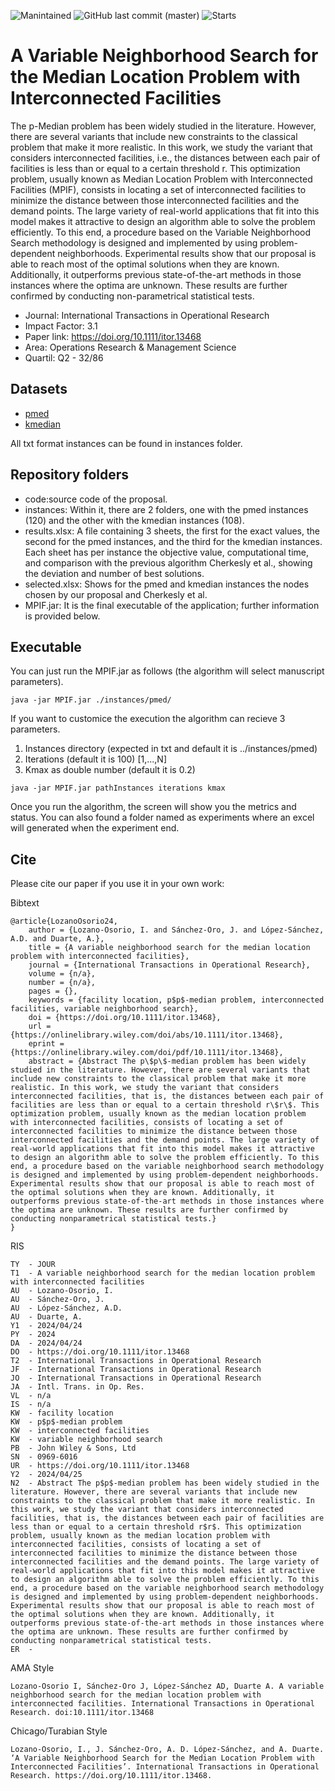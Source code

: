 ![Manintained](https://img.shields.io/badge/Maintained%3F-yes-green.svg)
![GitHub last commit (master)](https://img.shields.io/github/last-commit/isaaclo97/MPIF)
![Starts](https://img.shields.io/github/stars/isaaclo97/MPIF.svg)

# A Variable Neighborhood Search for the Median Location Problem with Interconnected Facilities

The p-Median problem has been widely studied in the literature. However, there are several variants that include new constraints to the classical problem that make it more realistic. In this work, we study the variant that considers interconnected facilities, i.e., the distances between each pair of facilities is less than or equal to a certain threshold r. This optimization problem, usually known as Median Location Problem with Interconnected Facilities (MPIF), consists in locating a set of interconnected facilities to minimize the distance between those interconnected facilities and the demand points. The large variety of real-world applications that fit into this model makes it attractive to design an algorithm able to solve the problem efficiently. To this end, a procedure based on the Variable Neighborhood Search methodology is designed and implemented by using problem-dependent neighborhoods. Experimental results show that our proposal is able to reach most of the optimal solutions when they are known. Additionally, it outperforms previous state-of-the-art methods in those instances where the optima are unknown. These results are further confirmed by conducting non-parametrical statistical tests.

- Journal: International Transactions in Operational Research
- Impact Factor: 3.1 
- Paper link: https://doi.org/10.1111/itor.13468
- Area: Operations Research & Management Science
- Quartil: Q2 - 32/86

## Datasets

* [pmed](./instances/pmed/)
* [kmedian](./instances/kmedian/)


All txt format instances can be found in instances folder.

## Repository folders

- code:source code of the proposal.
- instances: Within it, there are 2 folders, one with the pmed instances (120) and the other with the kmedian instances (108).
- results.xlsx: A file containing 3 sheets, the first for the exact values, the second for the pmed instances, and the third for the kmedian instances. Each sheet has per instance the objective value, computational time, and comparison with the previous algorithm Cherkesly et al., showing the deviation and number of best solutions.
- selected.xlsx: Shows for the pmed and kmedian instances the nodes chosen by our proposal and Cherkesly et al.
- MPIF.jar: It is the final executable of the application; further information is provided below.

## Executable

You can just run the MPIF.jar as follows (the algorithm will select manuscript parameters).

```
java -jar MPIF.jar ./instances/pmed/
```

If you want to customice the execution the algorithm can recieve 3 parameters.
1. Instances directory (expected in txt and default it is ../instances/pmed)
2. Iterations (default it is 100) [1,...,N]
3. Kmax as double number (default it is 0.2) 

```
java -jar MPIF.jar pathInstances iterations kmax
```

Once you run the algorithm, the screen will show you the metrics and status. You can also found a folder named as experiments where an excel will generated when the experiment end.


## Cite

Please cite our paper if you use it in your own work:

Bibtext
```
@article{LozanoOsorio24,
	author = {Lozano-Osorio, I. and Sánchez-Oro, J. and López-Sánchez, A.D. and Duarte, A.},
	title = {A variable neighborhood search for the median location problem with interconnected facilities},
	journal = {International Transactions in Operational Research},
	volume = {n/a},
	number = {n/a},
	pages = {},
	keywords = {facility location, p$p$-median problem, interconnected facilities, variable neighborhood search},
	doi = {https://doi.org/10.1111/itor.13468},
	url = {https://onlinelibrary.wiley.com/doi/abs/10.1111/itor.13468},
	eprint = {https://onlinelibrary.wiley.com/doi/pdf/10.1111/itor.13468},
	abstract = {Abstract The p\$p\$-median problem has been widely studied in the literature. However, there are several variants that include new constraints to the classical problem that make it more realistic. In this work, we study the variant that considers interconnected facilities, that is, the distances between each pair of facilities are less than or equal to a certain threshold r\$r\$. This optimization problem, usually known as the median location problem with interconnected facilities, consists of locating a set of interconnected facilities to minimize the distance between those interconnected facilities and the demand points. The large variety of real-world applications that fit into this model makes it attractive to design an algorithm able to solve the problem efficiently. To this end, a procedure based on the variable neighborhood search methodology is designed and implemented by using problem-dependent neighborhoods. Experimental results show that our proposal is able to reach most of the optimal solutions when they are known. Additionally, it outperforms previous state-of-the-art methods in those instances where the optima are unknown. These results are further confirmed by conducting nonparametrical statistical tests.}
}
```

RIS
```
TY  - JOUR
T1  - A variable neighborhood search for the median location problem with interconnected facilities
AU  - Lozano-Osorio, I.
AU  - Sánchez-Oro, J.
AU  - López-Sánchez, A.D.
AU  - Duarte, A.
Y1  - 2024/04/24
PY  - 2024
DA  - 2024/04/24
DO  - https://doi.org/10.1111/itor.13468
T2  - International Transactions in Operational Research
JF  - International Transactions in Operational Research
JO  - International Transactions in Operational Research
JA  - Intl. Trans. in Op. Res.
VL  - n/a
IS  - n/a
KW  - facility location
KW  - p$p$-median problem
KW  - interconnected facilities
KW  - variable neighborhood search
PB  - John Wiley & Sons, Ltd
SN  - 0969-6016
UR  - https://doi.org/10.1111/itor.13468
Y2  - 2024/04/25
N2  - Abstract The p$p$-median problem has been widely studied in the literature. However, there are several variants that include new constraints to the classical problem that make it more realistic. In this work, we study the variant that considers interconnected facilities, that is, the distances between each pair of facilities are less than or equal to a certain threshold r$r$. This optimization problem, usually known as the median location problem with interconnected facilities, consists of locating a set of interconnected facilities to minimize the distance between those interconnected facilities and the demand points. The large variety of real-world applications that fit into this model makes it attractive to design an algorithm able to solve the problem efficiently. To this end, a procedure based on the variable neighborhood search methodology is designed and implemented by using problem-dependent neighborhoods. Experimental results show that our proposal is able to reach most of the optimal solutions when they are known. Additionally, it outperforms previous state-of-the-art methods in those instances where the optima are unknown. These results are further confirmed by conducting nonparametrical statistical tests.
ER  - 
```

AMA Style
```
Lozano-Osorio I, Sánchez-Oro J, López-Sánchez AD, Duarte A. A variable neighborhood search for the median location problem with interconnected facilities. International Transactions in Operational Research. doi:10.1111/itor.13468
```

Chicago/Turabian Style
```
Lozano-Osorio, I., J. Sánchez-Oro, A. D. López-Sánchez, and A. Duarte. ‘A Variable Neighborhood Search for the Median Location Problem with Interconnected Facilities’. International Transactions in Operational Research. https://doi.org/10.1111/itor.13468.
```
